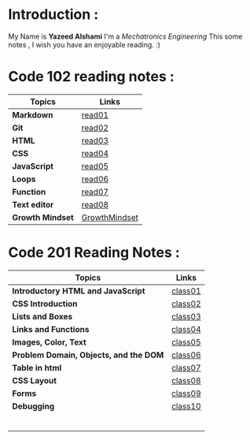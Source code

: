 # Introduction :
My Name is **Yazeed Alshami** I'm a *Mechatronics Engineering* 
This some notes , I wish you have an enjoyable reading. :)
# Code 102 reading notes :

| Topics      | Links       |
| ----------- | ----------- |
| **Markdown**  |   [read01](https://yazeedalsahmi.github.io/reading-notes/read01)  |
|  **Git**      |   [read02](https://yazeedalsahmi.github.io/reading-notes/read02)  |
|   **HTML**    |   [read03](https://yazeedalsahmi.github.io/reading-notes/read03)  |
|  **CSS**      |   [read04](https://yazeedalsahmi.github.io/reading-notes/read04)  |
| **JavaScript**   |  [read05](https://yazeedalsahmi.github.io/reading-notes/read05)  |
| **Loops**        |  [read06](https://yazeedalsahmi.github.io/reading-notes/read06)  |
| **Function**     |  [read07](https://yazeedalsahmi.github.io/reading-notes/read07) |
|**Text editor**           | [read08](https://yazeedalsahmi.github.io/reading-notes/read08)|
|**Growth Mindset**| [GrowthMindset](https://yazeedalsahmi.github.io/reading-notes/GrowthMindset)|

# Code 201 Reading Notes : 

| Topics      | Links       |
| ----------- | ----------- |
| **Introductory HTML and JavaScript**|   [class01](https://yazeedalsahmi.github.io/reading-notes/class01)|
| **CSS Introduction**           |   [class02](https://yazeedalsahmi.github.io/reading-notes/class02)          |
| **Lists and Boxes**            |   [class03](https://yazeedalsahmi.github.io/reading-notes/class03)          |
| **Links and Functions**            |  [class04](https://yazeedalsahmi.github.io/reading-notes/class04)            |
| **Images, Color, Text**            | [class05](https://yazeedalsahmi.github.io/reading-notes/class05)              |
| **Problem Domain, Objects, and the DOM**            |    [class06](https://yazeedalsahmi.github.io/reading-notes/class06)         |
| **Table in html**             |   [class07](https://yazeedalsahmi.github.io/reading-notes/class07)           |
| **CSS Layout**            |   [class08](https://yazeedalsahmi.github.io/reading-notes/class08)          |
|  **Forms**           |      [class09](https://yazeedalsahmi.github.io/reading-notes/class09)       |  
|    **Debugging**         |    [class10](https://yazeedalsahmi.github.io/reading-notes/class10)         |
|             |             |
|             |             |
|             |             |
|             |             |
|             |             |
|             |             |
